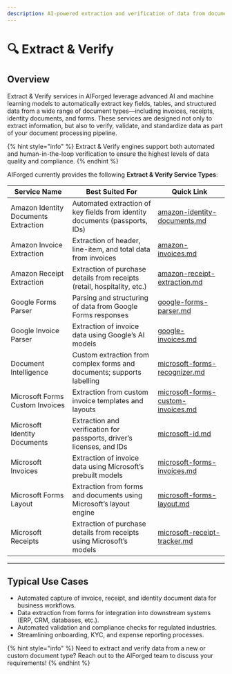 ```yaml
---
description: AI-powered extraction and verification of data from documents and forms.
---
```


# 🔍 Extract & Verify

## Overview

Extract & Verify services in AIForged leverage advanced AI and machine learning models to automatically extract key fields, tables, and structured data from a wide range of document types—including invoices, receipts, identity documents, and forms. These services are designed not only to extract information, but also to verify, validate, and standardize data as part of your document processing pipeline.

{% hint style="info" %}
Extract & Verify engines support both automated and human-in-the-loop verification to ensure the highest levels of data quality and compliance.
{% endhint %}

AIForged currently provides the following **Extract & Verify Service Types**:

| Service Name                        | Best Suited For                                                             | Quick Link                                                         |
| ------------------------------------ | --------------------------------------------------------------------------- | ------------------------------------------------------------------ |
| Amazon Identity Documents Extraction | Automated extraction of key fields from identity documents (passports, IDs) | [amazon-identity-documents.md](amazon-identity-documents.md "mention")         |
| Amazon Invoice Extraction            | Extraction of header, line-item, and total data from invoices               | [amazon-invoices.md](amazon-invoices.md "mention")                             |
| Amazon Receipt Extraction            | Extraction of purchase details from receipts (retail, hospitality, etc.)    | [amazon-receipt-extraction.md](amazon-receipt-extraction.md "mention")         |
| Google Forms Parser                  | Parsing and structuring of data from Google Forms responses                 | [google-forms-parser.md](google-forms-parser.md "mention")                     |
| Google Invoice Parser                | Extraction of invoice data using Google’s AI models                         | [google-invoices.md](google-invoices.md "mention")                             |
| Document Intelligence                | Custom extraction from complex forms and documents; supports labelling      | [microsoft-forms-recognizer.md](microsoft-forms-recognizer.md "mention")       |
| Microsoft Forms Custom Invoices      | Extraction from custom invoice templates and layouts                        | [microsoft-forms-custom-invoices.md](microsoft-forms-custom-invoices.md "mention") |
| Microsoft Identity Documents         | Extraction and verification for passports, driver’s licenses, and IDs       | [microsoft-id.md](microsoft-id.md "mention")                                   |
| Microsoft Invoices                   | Extraction of invoice data using Microsoft’s prebuilt models                | [microsoft-forms-invoices.md](microsoft-forms-invoices.md "mention")           |
| Microsoft Forms Layout               | Extraction from forms and documents using Microsoft’s layout engine         | [microsoft-forms-layout.md](microsoft-forms-layout.md "mention")               |
| Microsoft Receipts                   | Extraction of purchase details from receipts using Microsoft’s models       | [microsoft-receipt-tracker.md](microsoft-receipt-tracker.md "mention")         |


***

## Typical Use Cases

* Automated capture of invoice, receipt, and identity document data for business workflows.
* Data extraction from forms for integration into downstream systems (ERP, CRM, databases, etc.).
* Automated validation and compliance checks for regulated industries.
* Streamlining onboarding, KYC, and expense reporting processes.

{% hint style="info" %}
Need to extract and verify data from a new or custom document type? Reach out to the AIForged team to discuss your requirements!
{% endhint %}
